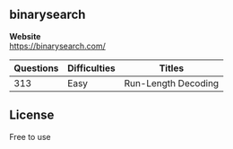 ## binarysearch

<b> Website </b>  
https://binarysearch.com/ 

| Questions | Difficulties | Titles |
| ------ | ------ | ------ | 
|  313  | Easy | Run-Length Decoding | 


## License

Free to use



